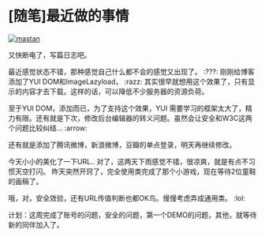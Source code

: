 # [随笔]最近做的事情

[![mastan](https://attachment.soulteary.com/2011/06/16/mastan.jpg "mastan")](https://attachment.soulteary.com/2011/06/16/mastan.jpg) 

又快断电了，写篇日志吧。 

最近感觉状态不错，那种感觉自己什么都不会的感觉又出现了。 :???: 刚刚给博客添加了YUI DOM和ImageLazyload， :razz: 其实很早就想用这个效果了，只有显示的内容才去下载。这样的话，可以降低不少服务器的资源负荷。

至于YUI DOM，添加而已，为了支持这个效果，YUI 需要学习的框架太大了，精力有限。还有就是下次，修改后台编辑器的转义问题。虽然会让安全和W3C这两个问题比较纠结... :arrow: 

还有就是添加了腾讯微博，新浪微博，豆瓣的单点登录，明天再继续修改。 

今天小小的美化了一下URL.. 对了，这两天下雨感觉不错，很凉爽，就是有点不习惯天空打闪。 昨天突然开窍了，完全使用类完成了那个小游戏，现在等待2位童鞋的画稿了。 

哦，对，安全效验，还有URL传值判断也都OK鸟。慢慢考虑弄成通用类。 :lol: 

计划：这周完成了账号的问题，安全的问题，第一个DEMO的问题，其他，就等待新的同伴加入了。

